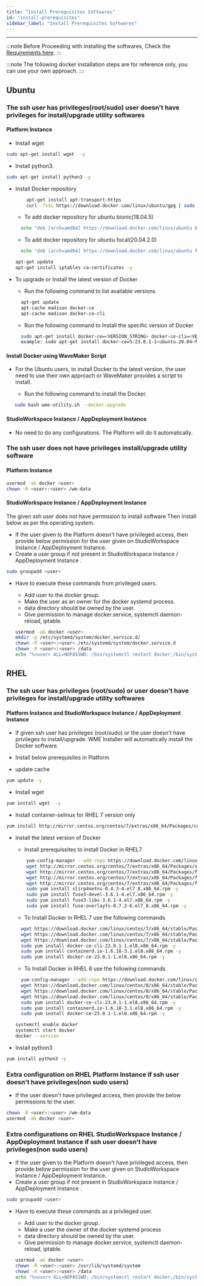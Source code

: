 ```yaml
---
title: "Install Prerequisites Softwares"
id: "install-prerequisites"
sidebar_label: "Install Prerequisites Softwares"
---
```

---

:::note
 Before Proceeding with installing the softwares, Check the [Requirements here](/learn/on-premise/prerequisites).
:::

:::note
 The following docker installation steps are for reference only, you can use your own approach.
:::  

## Ubuntu

### The ssh user has privileges(root/sudo) user doesn't have privileges for install/upgrade utility softwares

#### Platform Instance

- Install  wget

```bash
sudo apt-get install wget  -y
```

- Install python3.

```bash
sudo apt-get install python3 -y
```

- Install Docker repository

  ```bash
      apt-get install apt-transport-https
      curl -fsSL https://download.docker.com/linux/ubuntu/gpg | sudo apt-key add -
  ```

  - To add docker repository for ubuntu bionic(18.04.5)

  ```bash
    echo "deb [arch=amd64] https://download.docker.com/linux/ubuntu bionic stable" > /etc/apt/sources.list.d/docker.list
  ```

  - To add docker repository for ubuntu focal(20.04.2.0)

  ```bash
    echo "deb [arch=amd64] https://download.docker.com/linux/ubuntu focal stable" > /etc/apt/sources.list.d/docker.list
  ```

  ```bash
  apt-get update  
  apt-get install iptables ca-certificates -y
  ```

- To upgrade or Install the latest version of Docker
  - Run the following command to list available versions

  ```bash
    apt-get update
    apt-cache madison docker-ce
    apt-cache madison docker-ce-cli
  ```

  - Run the following command to Install the specific version of Docker

  ```bash
    sudo apt-get install docker-ce=<VERSION_STRING> docker-ce-cli=<VERSION_STRING> containerd.io
    example: sudo apt-get install docker-ce=5:23.0.1-1~ubuntu.20.04~focal docker-ce-cli=5:23.0.1-1~ubuntu.20.04~focal containerd.io -y
  ```

#### Install Docker using WaveMaker Script

- For the Ubuntu users, to install Docker to the latest version, the user need to use their own approach or WaveMaker provides a script to install.

  - Run the following command to install the Docker.

```bash 
   sudo bash wme-utility.sh --docker-upgrade 
  ```  

#### StudioWorkspace Instance / AppDeployment Instance

- No need to do any configurations. The Platform will do it automatically.

### The ssh user does not have privileges install/upgrade utility software

#### Platform Instance

```bash
usermod -aG docker <user>
chown -R <user>:<user> /wm-data  
```

#### StudioWorkspace Instance / AppDeployment Instance

The given ssh user does not have permission to install software Then install below as per the operating system.

- If the user given to the Platform doesn't have privileged access, then provide below permission for the user given on StudioWorkspace Instance / AppDeployment Instance.
- Create a user group if not present in StudioWorkspace Instance / AppDeployment Instance .
  
```bash
sudo groupadd <user>
```

- Have to execute these commands from privileged users.
  - Add user to the docker group.  
  - Make the user as an owner for the docker systemd process.
  - data directory should be owned by the user.
  - Give permission to manage docker.service, systemctl daemon-reload, iptable.

  ```bash
  usermod -aG docker <user>
  mkdir -p /etc/systemd/system/docker.service.d/
  chown -R <user>:<user> /etc/systemd/system/docker.service.d
  chown -R <user>:<user> /data
  echo "%<user> ALL=NOPASSWD: /bin/systemctl restart docker,/bin/systemctl daemon-reload,/sbin/iptables" >> /etc/sudoers.d/<sudoers-file-name>
  ```
## RHEL

### The ssh user has privileges (root/sudo) or user doesn't have privileges for install/upgrade utility softwares

#### Platform Instance and StudioWorkspace Instance / AppDeployment Instance

- If given ssh user has privileges (root/sudo) or the user doesn't have privileges to install/upgrade. WME Installer will automatically install the Docker software.
- Install below prerequisites in Platform

- update cache

```bash
yum update -y
```

- Install  wget

```bash
yum install wget  -y
```

- Install container-selinux for RHEL 7 version only

```bash
yum install http://mirror.centos.org/centos/7/extras/x86_64/Packages/container-selinux-2.107-1.el7_6.noarch.rpm -y
```

- Install the latest version of Docker
  
  - Install prerequissites to install Docker in RHEL7
  
  ```bash
      yum-config-manager --add-repo https://download.docker.com/linux/centos/docker-ce.repo
      wget http://mirror.centos.org/centos/7/extras/x86_64/Packages/slirp4netns-0.4.3-4.el7_8.x86_64.rpm
      wget http://mirror.centos.org/centos/7/extras/x86_64/Packages/fuse3-devel-3.6.1-4.el7.x86_64.rpm
      wget http://mirror.centos.org/centos/7/extras/x86_64/Packages/fuse3-libs-3.6.1-4.el7.x86_64.rpm
      wget http://mirror.centos.org/centos/7/extras/x86_64/Packages/fuse-overlayfs-0.7.2-6.el7_8.x86_64.rpm
      sudo yum install slirp4netns-0.4.3-4.el7_8.x86_64.rpm -y
      sudo yum install fuse3-devel-3.6.1-4.el7.x86_64.rpm -y
      sudo yum install fuse3-libs-3.6.1-4.el7.x86_64.rpm -y
      sudo yum install fuse-overlayfs-0.7.2-6.el7_8.x86_64.rpm -y
  ```

  - To Install Docker in RHEL 7 use the following commands
  
  ```bash
    wget https://download.docker.com/linux/centos/7/x86_64/stable/Packages/docker-ce-cli-23.0.1-1.el8.x86_64.rpm
    wget https://download.docker.com/linux/centos/7/x86_64/stable/Packages/containerd.io-1.6.18-3.1.el8.x86_64.rpm
    wget https://download.docker.com/linux/centos/7/x86_64/stable/Packages/docker-ce-23.0.1-1.el8.x86_64.rpm
    sudo yum install docker-ce-cli-23.0.1-1.el8.x86_64.rpm -y
    sudo yum install containerd.io-1.6.18-3.1.el8.x86_64.rpm -y
    sudo yum install docker-ce-23.0.1-1.el8.x86_64.rpm -y
  ```  

  - To Install Docker in RHEL 8 use the following commands
  
  ```bash
    yum-config-manager --add-repo https://download.docker.com/linux/centos/docker-ce.repo
    wget https://download.docker.com/linux/centos/8/x86_64/stable/Packages/docker-ce-cli-23.0.1-1.el8.x86_64.rpm
    wget https://download.docker.com/linux/centos/8/x86_64/stable/Packages/containerd.io-1.6.18-3.1.el8.x86_64.rpm
    wget https://download.docker.com/linux/centos/8/x86_64/stable/Packages/docker-ce-23.0.1-1.el8.x86_64.rpm
    sudo yum install docker-ce-cli-23.0.1-1.el8.x86_64.rpm -y
    sudo yum install containerd.io-1.6.18-3.1.el8.x86_64.rpm -y
    sudo yum install docker-ce-23.0.1-1.el8.x86_64.rpm -y
  ```

  ```bash
  systemctl enable docker
  systemctl start docker
  docker --version
  ```

- Install python3

```bash
yum install python3 -y
```


### Extra configuration on RHEL Platform Instance if ssh user doesn't have privileges(non sudo users)

- If the user doesn't have privileged access, then provide the below permissions to the user.

```bash
chown -R <user>:<user> /wm-data
usermod -aG docker <user>
```

### Extra configurations on RHEL StudioWorkspace Instance / AppDeployment Instance if ssh user doesn't have privileges(non sudo users)

- If the user given to the Platform doesn't have privileged access, then provide below permission for the user given on StudioWorkspace Instance / AppDeployment Instance.
- Create a user group if not present in StudioWorkspace Instance / AppDeployment Instance .
  
```bash
sudo groupadd <user>
```

- Have to execute these commands as a privileged user.
  - Add user to the docker group.
  - Make a user the owner of the docker systemd process
  - data directory should be owned by the user.
  - Give permission to manage docker.service, systemctl daemon-reload, iptable.

  ```bash
  usermod -aG docker <user>
  chown -R <user>:<user> /usr/lib/systemd/system
  chown -R <user>:<user> /data
  echo "%<user> ALL=NOPASSWD: /bin/systemctl restart docker,/bin/systemctl daemon-reload,/usr/sbin/iptables" >> /etc/sudoers.d/<sudoers-file-name>
  ```

